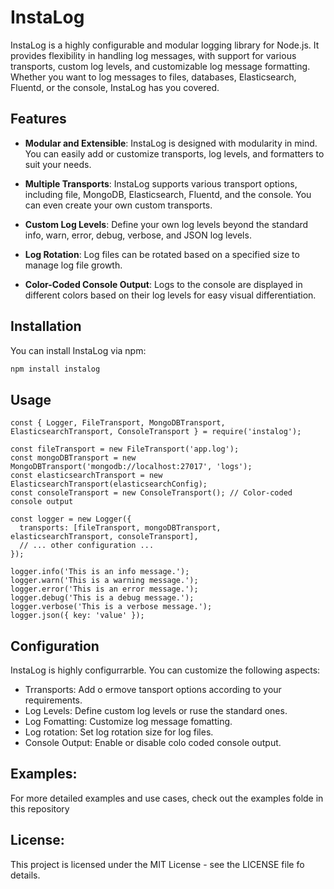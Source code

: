 # InstaLog

InstaLog is a highly configurable and modular logging library for Node.js. It provides flexibility in handling log messages, with support for various transports, custom log levels, and customizable log message formatting. Whether you want to log messages to files, databases, Elasticsearch, Fluentd, or the console, InstaLog has you covered.

## Features

- **Modular and Extensible**: InstaLog is designed with modularity in mind. You can easily add or customize transports, log levels, and formatters to suit your needs.

- **Multiple Transports**: InstaLog supports various transport options, including file, MongoDB, Elasticsearch, Fluentd, and the console. You can even create your own custom transports.

- **Custom Log Levels**: Define your own log levels beyond the standard info, warn, error, debug, verbose, and JSON log levels.

- **Log Rotation**: Log files can be rotated based on a specified size to manage log file growth.

- **Color-Coded Console Output**: Logs to the console are displayed in different colors based on their log levels for easy visual differentiation.

## Installation

You can install InstaLog via npm:

```bash
npm install instalog
```

## Usage

```javascipt
const { Logger, FileTransport, MongoDBTransport, ElasticsearchTransport, ConsoleTransport } = require('instalog');

const fileTransport = new FileTransport('app.log');
const mongoDBTransport = new MongoDBTransport('mongodb://localhost:27017', 'logs');
const elasticsearchTransport = new ElasticsearchTransport(elasticsearchConfig);
const consoleTransport = new ConsoleTransport(); // Color-coded console output

const logger = new Logger({
  transports: [fileTransport, mongoDBTransport, elasticsearchTransport, consoleTransport],
  // ... other configuration ...
});

logger.info('This is an info message.');
logger.warn('This is a warning message.');
logger.error('This is an error message.');
logger.debug('This is a debug message.');
logger.verbose('This is a verbose message.');
logger.json({ key: 'value' });
```

## Configuration

InstaLog is highly configurrarble. You can customize the following aspects:

- Trransports: Add o ermove tansport options according to your requirements.
- Log Levels: Define custom log levels or ruse the standard ones.
- Log Fomatting: Customize log message fomatting.
- Log rotation: Set log rotation size for log files.
- Console Output: Enable or disable colo coded console output.

## Examples:

For more detailed examples and use cases, check out the examples folde in this repository

## License:

This project is licensed under the MIT License - see the LICENSE file fo details.

